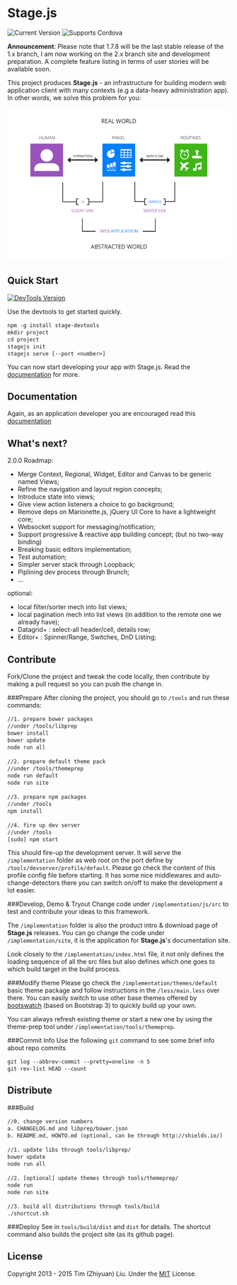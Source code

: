 Stage.js
===================
<img src="http://img.shields.io/bower/v/stage.js.svg?style=flat" alt="Current Version"></img> <img src="http://img.shields.io/badge/supports-Cordova-3B4854.svg?style=flat" alt="Supports Cordova"></img>

**Announcement**: Please note that 1.7.8 will be the last stable release of the 1.x branch, I am now working on the 2.x branch site and development preparation. A complete feature listing in terms of user stories will be available soon.

This project produces **Stage.js** - an infrastructure for building modern web application client with many contexts (e.g a data-heavy administration app). In other words, we solve this problem for you:

<img src="implementation/static/resource/default/diagram/Diagram-1.png" alt="UI/UX Problems" class="center-block"></img>


Quick Start
------------
<a href="https://www.npmjs.org/package/stage-devtools"><img src="http://img.shields.io/npm/v/stage-devtools.svg?style=flat-square" alt="DevTools Version"></img></a> 

Use the devtools to get started quickly.
```
npm -g install stage-devtools
mkdir project
cd project
stagejs init
stagejs serve [--port <number>]
```
You can now start developing your app with Stage.js. Read the [documentation](http://bluekvirus.github.io/Stage.js/#navigate/Document) for more.


Documentation
-------------
Again, as an application developer you are encouraged read this [documentation](http://bluekvirus.github.io/Stage.js/#navigate/Document)


What's next?
------------
2.0.0 Roadmap:
* Merge Context, Regional, Widget, Editor and Canvas to be generic named Views;
* Refine the navigation and layout region concepts;
* Introduce state into views;
* Give view action listeners a choice to go background;
* Remove deps on Marionette.js, jQuery UI Core to have a lightweight core;
* Websocket support for messaging/notification;
* Support progressive & reactive app building concept; (but no two-way binding)
* Breaking basic editors implementation;
* Test automation;
* Simpler server stack through Loopback;
* Piplining dev process through Brunch;
* ...

optional:
* local filter/sorter mech into list views; 
* local pagination mech into list views (in addition to the remote one we already have);
* Datagrid+ : select-all header/cell, details row;
* Editor+ : Spinner/Range, Switches, DnD Listing;


Contribute
----------
Fork/Clone the project and tweak the code locally, then contribute by making a pull request so you can push the change in.

###Prepare
After cloning the project, you should go to `/tools` and run these commands:
```
//1. prepare bower packages
//under /tools/libprep
bower install
bower update
node run all

//2. prepare default theme pack
//under /tools/themeprep
node run default
node run site

//3. prepare npm packages
//under /tools
npm install

//4. fire up dev server
//under /tools
[sudo] npm start
```
This should fire-up the development server. It will serve the `/implementation` folder as web root on the port define by `/tools/devserver/profile/default`. Please go check the content of this profile config file before starting. It has some nice middlewares and auto-change-detectors there you can switch on/off to make the development a lot easier.

###Develop, Demo & Tryout
Change code under `/implementation/js/src` to test and contribute your ideas to this framework.

The `/implementation` folder is also the product intro & download page of **Stage.js** releases. You can go change the code under `/implementation/site`, it is the application for **Stage.js**'s documentation site.

Look closely to the `/implementation/index.html` file, it not only defines the loading sequence of all the src files but also defines which one goes to which build target in the build process.

###Modify theme
Please go check the `/implementation/themes/default` basic theme package and follow instructions in the `/less/main.less` over there. You can easily switch to use other base themes offered by [bootswatch](http://bootswatch.com/) (based on Bootstrap 3) to quickly build up your own.

You can always refresh existing theme or start a new one by using the theme-prep tool under `/implementation/tools/themeprep`.

###Commit Info
Use the following `git` command to see some brief info about repo commits
```
git log --abbrev-commit --pretty=oneline -n 5
git rev-list HEAD --count
```


Distribute
----------
###Build
```
//0. change version numbers
a. CHANGELOG.md and libprep/bower.json
b. README.md, HOWTO.md (optional, can be through http://shields.io/)

//1. update libs through tools/libprep/
bower update
node run all

//2. [optional] update themes through tools/themeprep/
node run 
node run site

//3. build all distributions through tools/build
./shortcut.sh
```

###Deploy
See in `tools/build/dist` and `dist` for details. The shortcut command also builds the project site (as its github page).


License
-------
Copyright 2013 - 2015 Tim (Zhiyuan) Liu. 
Under the [MIT](http://opensource.org/licenses/MIT) License.


